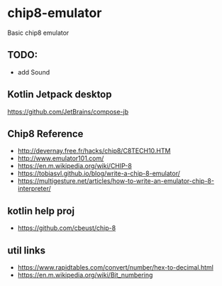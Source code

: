 # chip8-emulator

Basic chip8 emulator

## TODO:

- add Sound

## Kotlin Jetpack desktop

https://github.com/JetBrains/compose-jb


## Chip8 Reference

- http://devernay.free.fr/hacks/chip8/C8TECH10.HTM
- http://www.emulator101.com/
- https://en.m.wikipedia.org/wiki/CHIP-8
- https://tobiasvl.github.io/blog/write-a-chip-8-emulator/
- https://multigesture.net/articles/how-to-write-an-emulator-chip-8-interpreter/

## kotlin help proj

- https://github.com/cbeust/chip-8

## util links

- https://www.rapidtables.com/convert/number/hex-to-decimal.html
- https://en.m.wikipedia.org/wiki/Bit_numbering
